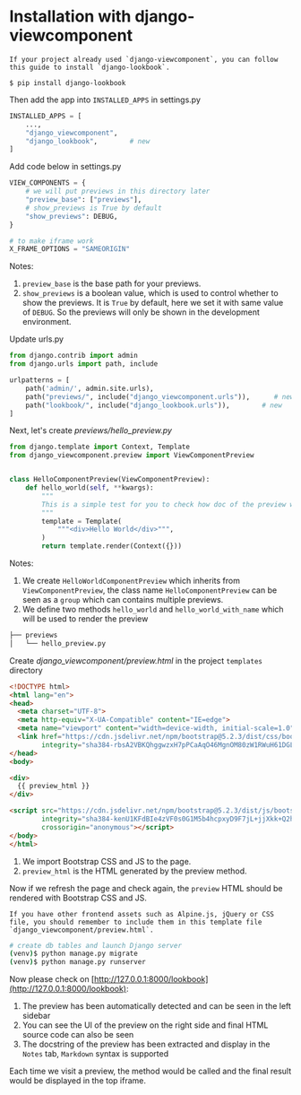 # Installation with django-viewcomponent

```{note}
If your project already used `django-viewcomponent`, you can follow this guide to install `django-lookbook`.
```

```shell
$ pip install django-lookbook
```

Then add the app into `INSTALLED_APPS` in settings.py

```python
INSTALLED_APPS = [
    ...,
    "django_viewcomponent",
    "django_lookbook",        # new
]
```

Add code below in settings.py

```python
VIEW_COMPONENTS = {
    # we will put previews in this directory later
    "preview_base": ["previews"],
    # show_previews is True by default
    "show_previews": DEBUG,
}

# to make iframe work
X_FRAME_OPTIONS = "SAMEORIGIN"
```

Notes:

1. `preview_base` is the base path for your previews.
2. `show_previews` is a boolean value, which is used to control whether to show the previews. It is `True` by default, here we set it with same value of `DEBUG`. So the previews will only be shown in the development environment.

Update urls.py

```python
from django.contrib import admin
from django.urls import path, include

urlpatterns = [
    path('admin/', admin.site.urls),
    path("previews/", include("django_viewcomponent.urls")),      # new
    path("lookbook/", include("django_lookbook.urls")),        # new
]
```

Next, let's create *previews/hello_preview.py*

```python
from django.template import Context, Template
from django_viewcomponent.preview import ViewComponentPreview


class HelloComponentPreview(ViewComponentPreview):
    def hello_world(self, **kwargs):
        """
        This is a simple test for you to check how doc of the preview works
        """
        template = Template(
            """<div>Hello World</div>""",
        )
        return template.render(Context({}))
```

Notes:

1. We create `HelloWorldComponentPreview` which inherits from `ViewComponentPreview`, the class name `HelloComponentPreview` can be seen as a `group` which can contains multiple previews.
2. We define two methods `hello_world` and `hello_world_with_name` which will be used to render the preview

```bash
├── previews
│   └── hello_preview.py
```

Create *django_viewcomponent/preview.html* in the project `templates` directory

```html
<!DOCTYPE html>
<html lang="en">
<head>
  <meta charset="UTF-8">
  <meta http-equiv="X-UA-Compatible" content="IE=edge">
  <meta name="viewport" content="width=device-width, initial-scale=1.0">
  <link href="https://cdn.jsdelivr.net/npm/bootstrap@5.2.3/dist/css/bootstrap.min.css" rel="stylesheet"
        integrity="sha384-rbsA2VBKQhggwzxH7pPCaAqO46MgnOM80zW1RWuH61DGLwZJEdK2Kadq2F9CUG65" crossorigin="anonymous">
</head>
<body>

<div>
  {{ preview_html }}
</div>

<script src="https://cdn.jsdelivr.net/npm/bootstrap@5.2.3/dist/js/bootstrap.bundle.min.js"
        integrity="sha384-kenU1KFdBIe4zVF0s0G1M5b4hcpxyD9F7jL+jjXkk+Q2h455rYXK/7HAuoJl+0I4"
        crossorigin="anonymous"></script>
</body>
</html>
```

1. We import Bootstrap CSS and JS to the page.
2. `preview_html` is the HTML generated by the preview method.

Now if we refresh the page and check again, the `preview` HTML should be rendered with Bootstrap CSS and JS.

```{note}
If you have other frontend assets such as Alpine.js, jQuery or CSS file, you should remember to include them in this template file `django_viewcomponent/preview.html`.
```

```bash
# create db tables and launch Django server
(venv)$ python manage.py migrate
(venv)$ python manage.py runserver
```

Now please check on [http://127.0.0.1:8000/lookbook](http://127.0.0.1:8000/lookbook):

1. The preview has been automatically detected and can be seen in the left sidebar
2. You can see the UI of the preview on the right side and final HTML source code can also be seen
3. The docstring of the preview has been extracted and display in the `Notes` tab, `Markdown` syntax is supported

Each time we visit a preview, the method would be called and the final result would be displayed in the top iframe.
